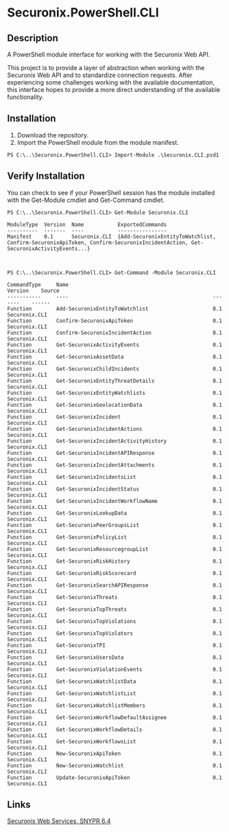 # Securonix.PowerShell.CLI

## Description
A PowerShell module interface for working with the Securonix Web API.

This project is to provide a layer of abstraction when working with the Securonix Web API and to standardize connection requests. After experiencing some challenges working with the available documentation, this interface hopes to provide a more direct understanding of the available functionality.

## Installation
1. Download the repository.
2. Import the PowerShell module from the module manifest.
```
PS C:\..\Securonix.PowerShell.CLI> Import-Module .\Securonix.CLI.psd1
```

## Verify Installation
You can check to see if your PowerShell session has the module installed with the Get-Module cmdlet and Get-Command cmdlet.
```
PS C:\..\Securonix.PowerShell.CLI> Get-Module Securonix.CLI

ModuleType  Version  Name           ExportedCommands
----------  -------  ----           ----------------
Manifest    0.1      Securonix.CLI  {Add-SecuronixEntityToWatchlist, Confirm-SecuronixApiToken, Confirm-SecuronixIncidentAction, Get-SecuronixActivityEvents...}



PS C:\..\Securonix.PowerShell.CLI> Get-Command -Module Securonix.CLI

CommandType     Name                                               Version    Source
-----------     ----                                               -------    ------
Function        Add-SecuronixEntityToWatchlist                     0.1        Securonix.CLI
Function        Confirm-SecuronixApiToken                          0.1        Securonix.CLI
Function        Confirm-SecuronixIncidentAction                    0.1        Securonix.CLI
Function        Get-SecuronixActivityEvents                        0.1        Securonix.CLI
Function        Get-SecuronixAssetData                             0.1        Securonix.CLI
Function        Get-SecuronixChildIncidents                        0.1        Securonix.CLI
Function        Get-SecuronixEntityThreatDetails                   0.1        Securonix.CLI
Function        Get-SecuronixEntityWatchlists                      0.1        Securonix.CLI
Function        Get-SecuronixGeolocationData                       0.1        Securonix.CLI
Function        Get-SecuronixIncident                              0.1        Securonix.CLI
Function        Get-SecuronixIncidentActions                       0.1        Securonix.CLI
Function        Get-SecuronixIncidentActivityHistory               0.1        Securonix.CLI
Function        Get-SecuronixIncidentAPIResponse                   0.1        Securonix.CLI
Function        Get-SecuronixIncidentAttachments                   0.1        Securonix.CLI
Function        Get-SecuronixIncidentsList                         0.1        Securonix.CLI
Function        Get-SecuronixIncidentStatus                        0.1        Securonix.CLI
Function        Get-SecuronixIncidentWorkflowName                  0.1        Securonix.CLI
Function        Get-SecuronixLookupData                            0.1        Securonix.CLI
Function        Get-SecuronixPeerGroupsList                        0.1        Securonix.CLI
Function        Get-SecuronixPolicyList                            0.1        Securonix.CLI
Function        Get-SecuronixResourcegroupList                     0.1        Securonix.CLI
Function        Get-SecuronixRiskHistory                           0.1        Securonix.CLI
Function        Get-SecuronixRiskScorecard                         0.1        Securonix.CLI
Function        Get-SecuronixSearchAPIResponse                     0.1        Securonix.CLI
Function        Get-SecuronixThreats                               0.1        Securonix.CLI
Function        Get-SecuronixTopThreats                            0.1        Securonix.CLI
Function        Get-SecuronixTopViolations                         0.1        Securonix.CLI
Function        Get-SecuronixTopViolators                          0.1        Securonix.CLI
Function        Get-SecuronixTPI                                   0.1        Securonix.CLI
Function        Get-SecuronixUsersData                             0.1        Securonix.CLI
Function        Get-SecuronixViolationEvents                       0.1        Securonix.CLI
Function        Get-SecuronixWatchlistData                         0.1        Securonix.CLI
Function        Get-SecuronixWatchlistList                         0.1        Securonix.CLI
Function        Get-SecuronixWatchlistMembers                      0.1        Securonix.CLI
Function        Get-SecuronixWorkflowDefaultAssignee               0.1        Securonix.CLI
Function        Get-SecuronixWorkflowDetails                       0.1        Securonix.CLI
Function        Get-SecuronixWorkflowsList                         0.1        Securonix.CLI
Function        New-SecuronixApiToken                              0.1        Securonix.CLI
Function        New-SecuronixWatchlist                             0.1        Securonix.CLI
Function        Update-SecuronixApiToken                           0.1        Securonix.CLI
```

## Links
[Securonix Web Services, SNYPR 6.4](https://documentation.securonix.com/onlinedoc/Content/6.4%20Cloud/Content/SNYPR%206.4/6.4%20Guides/Web%20Services/_6.4%20Web%20Services_Intro.htm)

